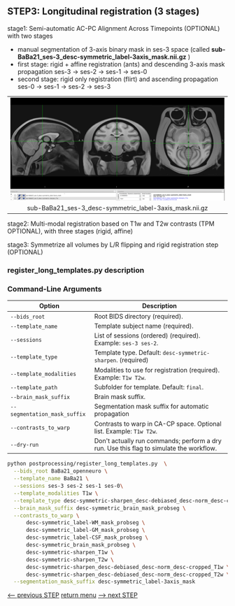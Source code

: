 ## STEP3: Longitudinal registration (3 stages)

stage1: Semi-automatic AC-PC Alignment Across Timepoints (OPTIONAL) with two stages 
  - manual segmentation of 3-axis binary mask in ses-3 space (called **sub-BaBa21_ses-3_desc-symmetric_label-3axis_mask.nii.gz** )
  - first stage: rigid + affine registration (ants) and descending 3-axis mask propagation ses-3 -> ses-2 -> ses-1 -> ses-0
  - second stage: rigid only registration (flirt) and ascending propagation ses-0 -> ses-1 -> ses-2 -> ses-3

<table>
<tr>
    <td align="center">
    <img src="https://github.com/arnaudletroter/BABACOOL/blob/main/images/ses-3_CACP_3axis.png" width="600" />
    </td>
</tr>
<tr> 
    <td align="center">sub-BaBa21_ses-3_desc-symmetric_label-3axis_mask.nii.gz</td> 
</tr>
</table>

stage2: Multi-modal registration based on T1w and T2w contrasts (TPM OPTIONAL), with three stages (rigid, affine)

stage3: Symmetrize all volumes by L/R flipping and rigid registration step (OPTIONAL)

### register_long_templates.py description

### Command-Line Arguments
| Option                          | Description                                                                             |
|---------------------------------|-----------------------------------------------------------------------------------------|
| `--bids_root`                   | Root BIDS directory (required).                                                         |
| `--template_name`              | Template subject name (required).                                                       |
| `--sessions`                   | List of sessions (ordered) (required). Example: `ses-3 ses-2`.                          |
| `--template_type`              | Template type. Default: `desc-symmetric-sharpen`. (required)                            |
| `--template_modalities`        | Modalities to use for registration (required). Example: `T1w T2w`.                      |
| `--template_path`              | Subfolder for template. Default: `final`.                                               |
| `--brain_mask_suffix`          | Brain mask suffix.                                                                      |
| `--segmentation_mask_suffix`   | Segmentation mask suffix for automatic propagation                                      |
| `--contrasts_to_warp`          | Contrasts to warp in CA-CP space. Optional list. Example: `T1w T2w`.                    |
| `--dry-run`                    | Don't actually run commands; perform a dry run. Use this flag to simulate the workflow. |


```bash
python postprocessing/register_long_templates.py  \
  --bids_root BaBa21_openneuro \
  --template_name BaBa21 \
  --sessions ses-3 ses-2 ses-1 ses-0\
  --template_modalities T1w \
  --template_type desc-symmetric-sharpen_desc-debiased_desc-norm_desc-cropped --template_path final \
  --brain_mask_suffix desc-symmetric_brain_mask_probseg \
  --contrasts_to_warp \
      desc-symmetric_label-WM_mask_probseg \
      desc-symmetric_label-GM_mask_probseg \
      desc-symmetric_label-CSF_mask_probseg \
      desc-symmetric_brain_mask_probseg \
      desc-symmetric-sharpen_T1w \
      desc-symmetric-sharpen_T2w \
      desc-symmetric-sharpen_desc-debiased_desc-norm_desc-cropped_T1w \
      desc-symmetric-sharpen_desc-debiased_desc-norm_desc-cropped_T2w \
  --segmentation_mask_suffix desc-symmetric_label-3axis_mask
```

[<-- previous STEP](hist_normalization.md) [return menu](../pipeline4D.md) [--> next STEP](longitudinal_interpolation.md)